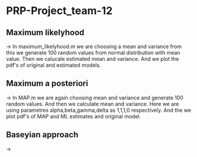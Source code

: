# PRP-Project_team-12

## Maximum likelyhood
-> In maximum_likelyhood.m we are choosing a mean and variance from this we generate 100 random values from normal distribution with mean value. Then we calucale      estimated mean and variance. And we plot the pdf's of original and estimated models.

## Maximum a posteriori
-> In MAP.m we are again choosing mean and variance and generate 100 random values. And then we calculate mean and variance. Here we are using parametres alpha,beta,gamma,delta as 1,1,1,0 respectively. And the we plot pdf's of MAP and ML estimates and original model.

## Baseyian approach
->
